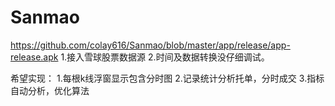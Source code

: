 # Sanmao    

https://github.com/colay616/Sanmao/blob/master/app/release/app-release.apk
1.接入雪球股票数据源
2.时间及数据转换没仔细调试。

希望实现：
1.每根k线浮窗显示包含分时图
2.记录统计分析托单，分时成交
3.指标自动分析，优化算法
